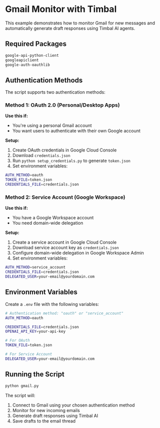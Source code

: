 # Gmail Monitor with Timbal

This example demonstrates how to monitor Gmail for new messages and automatically generate draft responses using Timbal AI agents.

## Required Packages

```bash
google-api-python-client
googleapiclient
google-auth-oauthlib
```

## Authentication Methods

The script supports two authentication methods:

### Method 1: OAuth 2.0 (Personal/Desktop Apps)

**Use this if:**
- You're using a personal Gmail account
- You want users to authenticate with their own Google account

**Setup:**
1. Create OAuth credentials in Google Cloud Console
2. Download `credentials.json`
3. Run `python setup_credentials.py` to generate `token.json`
4. Set environment variables:
```bash
AUTH_METHOD=oauth
TOKEN_FILE=token.json
CREDENTIALS_FILE=credentials.json
```

### Method 2: Service Account (Google Workspace)

**Use this if:**
- You have a Google Workspace account
- You need domain-wide delegation

**Setup:**
1. Create a service account in Google Cloud Console
2. Download service account key as `credentials.json`
3. Configure domain-wide delegation in Google Workspace Admin
4. Set environment variables:
```bash
AUTH_METHOD=service_account
CREDENTIALS_FILE=credentials.json
DELEGATED_USER=your-email@yourdomain.com
```

## Environment Variables

Create a `.env` file with the following variables:

```bash
# Authentication method: "oauth" or "service_account"
AUTH_METHOD=oauth

CREDENTIALS_FILE=credentials.json
OPENAI_API_KEY=your-api-key

# For OAuth
TOKEN_FILE=token.json

# For Service Account
DELEGATED_USER=your-email@yourdomain.com
```

## Running the Script

```bash
python gmail.py
```

The script will:
1. Connect to Gmail using your chosen authentication method
2. Monitor for new incoming emails
3. Generate draft responses using Timbal AI
4. Save drafts to the email thread

